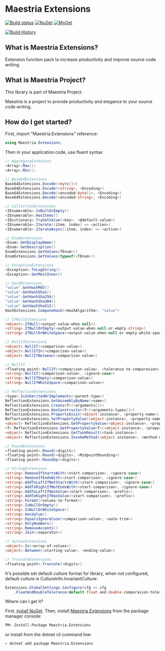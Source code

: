 # Maestria Extensions

[![Build status](https://ci.appveyor.com/api/projects/status/mvosd40vqsgrvkr0/branch/master?svg=true)](https://ci.appveyor.com/project/fabionaspolini/extensions/branch/master)
[![NuGet](https://buildstats.info/nuget/Maestria.Extensions)](https://www.nuget.org/packages/Maestria.Extensions)
[![MyGet](https://buildstats.info/myget/maestrianet/Maestria.Extensions)](https://www.myget.org/feed/maestrianet/package/nuget/Maestria.Extensions)

[![Build History](https://buildstats.info/appveyor/chart/fabionaspolini/extensions?branch=master)](https://ci.appveyor.com/project/fabionaspolini/extensions/history?branch=master)

## What is Maestria Extensions?

Extension function pack to increase productivity and improve source code writing.

## What is Maestria Project?

This library is part of Maestria Project.

Maestria is a project to provide productivity and elegance to your source code writing.

## How do I get started?

First, import "Maestria.Extensions" reference:

```csharp
using Maestria.Extensions;
```

Then in your application code, use fluent syntax

```csharp
// AggregateExtenions
<Array>.Max();
<Array>.Min();

// Base64Extensions
Base64Extensions.Encode(<byte[]>)
Base64Extensions.Encode(<string>, <Encoding>)
Base64Extensions.Decode(<encoded-byte[]>, <Encoding>)
Base64Extensions.Decode(<encoded-string>, <Encoding>)

// CollectionExtensions
<IEnumerable>.IsNullOrEmpty()
<IEnumerable>.HasItems()
<IDictionary>.TryGetValue(<key>, <@default-value>)
<IEnumerable>.Iterate((item, index) => <action>)
<IEnumerable>.IterateAsync((item, index) => <action>)

// EnumExtensions
<Enum>.GetDisplayName()
<Enum>.GetDescription()
EnumExtensions.GetValues<TEnum>()
EnumExtensions.GetValues(typeof(<TEnum>))

// ExceptionExtensions
<Exception>.ToLogString()
<Exception>.GetMostInner()

// HashExtensions
"value".GetHashMd5()
"value".GetHashSha1()
"value".GetHashSha256()
"value".GetHashSha384()
"value".GetHashSha512()
HashExtensions.ComputeHash(<HashAlgorithm>, "value")

// IfNullExtensions
<object>.IfNull(<output-value-when-null>)
<string>.IfNullOrEmpty(<output-value-when-null-or-empty-string>)
<string>.IfNullOrWhiteSpace(<output-value-when-null-or-empty-white-space>)

// NullIfExtensions
<object>.NullIf(<comparison-value>)
<object>.NullIfIn(<comparison-value>)
<object>.NullIfBetween(<comparison-value>)

// NullIf
<floating-point>.NullIf(<comparison-value>, <tolerance-to-comparasion>)
<string>.NullIf(<comparison-value>, <ignore-case>)
<string>.NullIfEmpty(<comparison-value>)
<string>.NullIfWhiteSpace(<comparison-value>)

// ReflectionExtensions
<type>.IsInheritedOrImplements(<parent-type>)
ReflectionExtensions.GetAssemblyByName(<name>)
ReflectionExtensions.Create<T>(<arguments[]>)
ReflectionExtensions.HasConstructor<T>(<arguments-types[]>)
ReflectionExtensions.PropertyExist(<object-instance>, <property-name>)
ReflectionExtensions.SetPropertyValue(<object-instance>, <property-name>, <value>)
<object> ReflectionExtensions.GetPropertyValue(<object-instance>, <property-name>)
<T> ReflectionExtensions.GetPropertyValue<T>(<object-instance>, <property-name>)
<object> ReflectionExtensions.GetTaskResult(<task-instance>)
<object> ReflectionExtensions.InvokeMethod(<object-instance>, <method-name>, <parameters>)

// RoundExtensions
<floating-point>.Round(<digits>)
<floating-point>.Round(<digits>, <MidpointRounding>)
<floating-point>.RoundUp(<digits>)

// StringExtensions
<string>.RemoveIfStartsWith(<start-comparison>, <ignore-case>)
<string>.RemoveIfEndsWith(<start-comparison>, <ignore-case>)
<string>.AddToLeftIfNotStartsWith(<start-comparison>, <ignore-case>)
<string>.AddToRightIfNotEndsWith(<start-comparison>, <ignore-case>)
<string>.AddToLeftIfHasValue(<start-comparison>, <prefix>)
<string>.AddToRightIfHasValue(<start-comparison>, <prefix>)
<string>.Format(<values-to-format>)
<string>.IsNullOrEmpty()
<string>.IsNullOrWhiteSpace()
<string>.HasValue()
<string>.EqualsIgnoreCase(<camparison-value>, <auto-trim>)
<string>.OnlyNumbers()
<string>.RemoveAccents()
<string>.Join(<separator>)

// SyntaxExtensions
<object>.In(<array-of-values>)
<object>.Between(<starting-value>, <ending-value>)

// TruncateExtensions
<floating-point>.Truncate(<digits>)
```

It's possible set default culture format for library, when not configured, default culture is CultureInfo.InvariantCulture:

```csharp
Extensions.GlobalSettings.Configure(cfg => cfg
    .FloatAndDoubleTolerance(default-float-and-double-comparasion-tolerance)
```

Where can I get it?

First, [install NuGet](http://docs.nuget.org/docs/start-here/installing-nuget). Then, install [Maestria Extensions](https://www.nuget.org/packages/Maestria.Extensions/) from the package manager console:

```bash
PM> Install-Package Maestria.Extensions
```

or install from the dotnet cli command line:

```bash
> dotnet add package Maestria.Extensions
```
